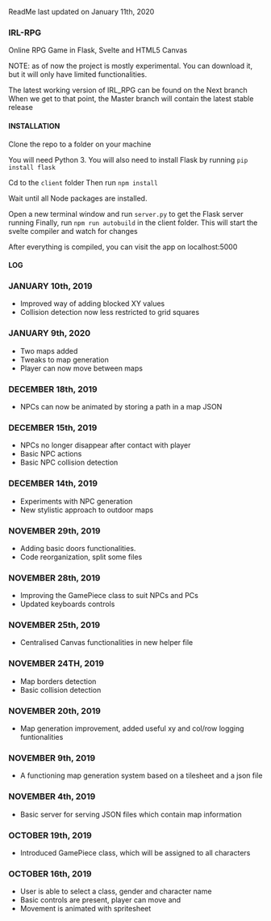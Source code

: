 ReadMe last updated on January 11th, 2020

### IRL-RPG

Online RPG Game in Flask, Svelte and HTML5 Canvas

NOTE: as of now the project is mostly experimental. You can download it, but it will only have limited functionalities.

The latest working version of IRL_RPG can be found on the Next branch
When we get to that point, the Master branch will contain the latest stable release

#### INSTALLATION

Clone the repo to a folder on your machine

You will need Python 3. You will also need to install Flask by running ```pip install flask```

Cd to the ```client``` folder
Then run ```npm install```

Wait until all Node packages are installed.

Open a new terminal window and run ```server.py``` to get the Flask server running
Finally, run ```npm run autobuild``` in the client folder. This will start the svelte compiler and watch for changes

After everything is compiled, you can visit the app on localhost:5000

#### LOG

### JANUARY 10th, 2019
* Improved way of adding blocked XY values
* Collision detection now less restricted to grid squares

### JANUARY 9th, 2020
* Two maps added
* Tweaks to map generation
* Player can now move between maps

### DECEMBER 18th, 2019
* NPCs can now be animated by storing a path in a map JSON

### DECEMBER 15th, 2019
* NPCs no longer disappear after contact with player
* Basic NPC actions
* Basic NPC collision detection

### DECEMBER 14th, 2019
* Experiments with NPC generation
* New stylistic approach to outdoor maps

### NOVEMBER 29th, 2019
* Adding basic doors functionalities. 
* Code reorganization, split some files

### NOVEMBER 28th, 2019
* Improving the GamePiece class to suit NPCs and PCs
* Updated keyboards controls

### NOVEMBER 25th, 2019
* Centralised Canvas functionalities in new helper file

### NOVEMBER 24TH, 2019
* Map borders detection
* Basic collision detection

### NOVEMBER 20th, 2019
* Map generation improvement, added useful xy and col/row logging funtionalities

### NOVEMBER 9th, 2019
* A functioning map generation system based on a tilesheet and a json file

### NOVEMBER 4th, 2019
* Basic server for serving JSON files which contain map information

### OCTOBER 19th, 2019
* Introduced GamePiece class, which will be assigned to all characters

### OCTOBER 16th, 2019
* User is able to select a class, gender and character name
* Basic controls are present, player can move and 
* Movement is animated with spritesheet
